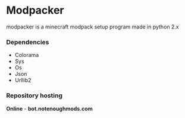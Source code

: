 # Modpacker
modpacker is a minecraft modpack setup program made in python 2.x

### Dependencies
+ Colorama
+ Sys
+ Os
+ Json
+ Urllib2

### Repository hosting
**Online** - **bot.notenoughmods.com**
